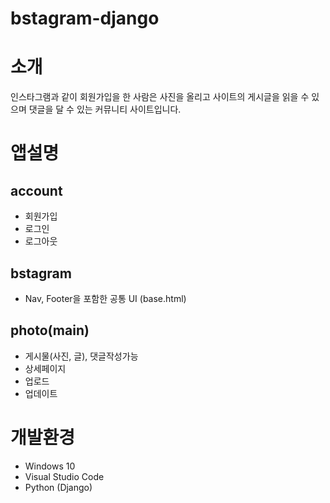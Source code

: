 # bstagram-django



# 소개	
인스타그램과 같이  회원가입을 한 사람은 사진을 올리고 사이트의 게시글을 읽을 수 있으며 댓글을 달 수 있는 커뮤니티 사이트입니다.



# 앱설명
## account
 - 회원가입
 - 로그인
 - 로그아웃


## bstagram
- Nav, Footer을 포함한 공통 UI (base.html)


## photo(main)
- 게시물(사진, 글), 댓글작성가능
- 상세페이지
- 업로드
- 업데이트



# 개발환경

 - Windows 10
 - Visual Studio Code
 - Python (Django)
